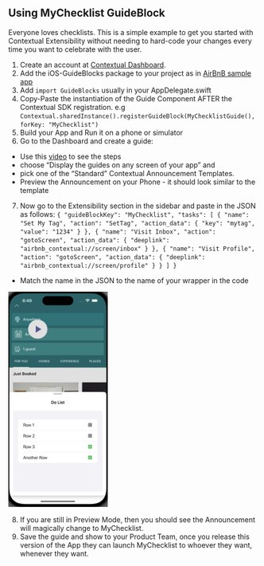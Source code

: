 
## Using MyChecklist GuideBlock

Everyone loves checklists. This is a simple example to get you started with Contextual Extensibility without needing to hard-code your changes every time you want to celebrate with the user.

1. Create an account at [Contextual Dashboard](https://dashboard.contextu.al/ "Contextual Dashboard").
2. Add the iOS-GuideBlocks package to your project as in [AirBnB sample app](https://github.com/contextu-al/AirBnB-iOS) 
3. Add `import GuideBlocks` usually in your AppDelegate.swift
4. Copy-Paste the instantiation of the Guide Component AFTER the Contextual SDK registration. e.g `Contextual.sharedInstance().registerGuideBlock(MyChecklistGuide(), forKey: "MyChecklist")`
5. Build your App and Run it on a phone or simulator
6. Go to the Dashboard and create a guide:
 * Use this [video]( https://vimeo.com/863886653#t=0m58s "Another Guide Creation How-to") to see the steps
 * choose “Display the guides on any screen of your app” and 
 * pick one of the “Standard” Contextual Announcement Templates.
 * Preview the Announcement on your Phone - it should look similar to the template
7. Now go to the Extensibility section in the sidebar and paste in the JSON as follows:
`
{
    "guideBlockKey": "MyChecklist",
    "tasks": [
        {
            "name": "Set My Tag",
            "action": "SetTag",
            "action_data": {
                "key": "mytag",
                "value": "1234"
            }
        },
        {
            "name": "Visit Inbox",
            "action": "gotoScreen",
            "action_data": {
                "deeplink": "airbnb_contextual://screen/inbox"
            }
        },
        {
            "name": "Visit Profile",
            "action": "gotoScreen",
            "action_data": {
                "deeplink": "airbnb_contextual://screen/profile"
            }
        }
    ]
}
`
 * Match the name in the JSON to the name of your wrapper in the code

 <img src="mychecklist-guideblock.png" alt="MyChecklist guide block" width="200"/>

8. If you are still in Preview Mode, then you should see the Announcement will magically change to MyChecklist.
9. Save the guide and show to your Product Team, once you release this version of the App they can launch MyChecklist to whoever they want, whenever they want.

